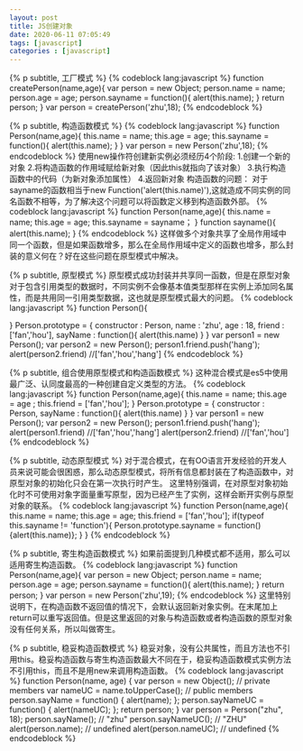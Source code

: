 ```yaml
---
layout: post
title: JS创建对象
date: 2020-06-11 07:05:49
tags: [javascript]
categories : [javascript]
---
```

{% p subtitle, 工厂模式 %}
{% codeblock lang:javascript %}
function createPerson(name,age){
    var person = new Object;
    person.name = name;
    person.age = age;
    person.sayname = function(){
        alert(this.name);
    }
    return person;
}
var person = createPerson('zhu',18);
{% endcodeblock %}

{% p subtitle, 构造函数模式 %}
{% codeblock lang:javascript %}
function Person(name,age){
    this.name = name;
    this.age = age;
    this.sayname = function(){
        alert(this.name);
    }
}
var person = new Person('zhu',18);
{% endcodeblock %}
使用new操作符创建新实例必须经历4个阶段:
 1.创建一个新的对象
 2.将构造函数的作用域赋给新对象（因此this就指向了该对象）
 3.执行构造函数中的代码（为新对象添加属性）
 4.返回新对象
构造函数的问题：
对于sayname的函数相当于new Function('alert(this.name)'),这就造成不同实例的同名函数不相等，为了解决这个问题可以将函数定义移到构造函数外部。
{% codeblock lang:javascript %}
function Person(name,age){
    this.name = name;
    this.age = age;
    this.sayname = sayname；
}
function sayname(){
    alert(this.name);
}
{% endcodeblock %}
这样做多个对象共享了全局作用域中同一个函数，但是如果函数增多，那么在全局作用域中定义的函数也增多，那么封装的意义何在？好在这些问题在原型模式中解决。

{% p subtitle, 原型模式 %}
原型模式成功封装并共享同一函数，但是在原型对象对于包含引用类型的数据时，不同实例不会像基本值类型那样在实例上添加同名属性，而是共用同一引用类型数据，这也就是原型模式最大的问题。
{% codeblock lang:javascript %}
function Person(){

}
Person.prototype = {
    constructor : Person,
    name : 'zhu',
    age : 18,
    friend : ['fan','hou'],
    sayName : function(){
        alert(this.name)
    }
}
var person1 = new Person();
var person2 = new Person();
person1.friend.push('hang');
alert(person2.friend)   //['fan','hou','hang']
{% endcodeblock %}

{% p subtitle, 组合使用原型模式和构造函数模式 %}
这种混合模式是es5中使用最广泛、认同度最高的一种创建自定义类型的方法。
{% codeblock lang:javascript %}
function Person(name,age){
    this.name = name;
    this.age = age ;
    this.friend = ['fan','hou'];
}
Person.prototype = {
    constructor : Person,
    sayName : function(){
        alert(this.name)
    }
}
var person1 = new Person();
var person2 = new Person();
person1.friend.push('hang');
alert(person1.friend)   //['fan','hou','hang']
alert(person2.friend)   //['fan','hou']
{% endcodeblock %}

{% p subtitle, 动态原型模式 %}
对于混合模式，在有OO语言开发经验的开发人员来说可能会很困惑，那么动态原型模式，将所有信息都封装在了构造函数中，对原型对象的初始化只会在第一次执行时产生。
这里特别强调，在对原型对象初始化时不可使用对象字面量重写原型，因为已经产生了实例，这样会断开实例与原型对象的联系。
{% codeblock lang:javascript %}
function Person(name,age){
    this.name = name;
    this.age = age;
    this.friend = ['fan','hou'];
    if(typeof this.sayname != 'function'){
        Person.prototype.sayname = function(){alert(this.name)};
    }
}
{% endcodeblock %}

{% p subtitle, 寄生构造函数模式 %}
如果前面提到几种模式都不适用，那么可以适用寄生构造函数。
{% codeblock lang:javascript %}
function Person(name,age){
    var person = new Object;
    person.name = name;
    person.age = age;
    person.sayname = function(){
        alert(this.name);
    }
    return person;
}
var person = new Person('zhu',19);
{% endcodeblock %}
这里特别说明下，在构造函数不返回值的情况下，会默认返回新对象实例。在末尾加上return可以重写返回值。但是这里返回的对象与构造函数或者构造函数的原型对象没有任何关系，所以叫做寄生。

{% p subtitle, 稳妥构造函数模式 %}
稳妥对象，没有公共属性，而且方法也不引用this。稳妥构造函数与寄生构造函数最大不同在于，稳妥构造函数模式实例方法不引用this，而且不是用new来调用构造函数。
{% codeblock lang:javascript %}
function Person(name, age) {
    var person = new Object();
    // private members
    var nameUC = name.toUpperCase();
    // public members
    person.sayName = function() {
        alert(name);
    };
    person.sayNameUC = function() {
        alert(nameUC);
    };
    return person;
}
var person = Person("zhu", 18);
person.sayName(); // "zhu"
person.sayNameUC(); // "ZHU"
alert(person.name);  // undefined
alert(person.nameUC);  // undefined
{% endcodeblock %}